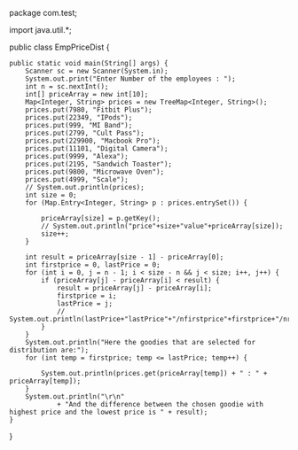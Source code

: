 package com.test;

import java.util.*;

public class EmpPriceDist {

	public static void main(String[] args) {
		Scanner sc = new Scanner(System.in);
		System.out.print("Enter Number of the employees : ");
		int n = sc.nextInt();
		int[] priceArray = new int[10];
		Map<Integer, String> prices = new TreeMap<Integer, String>();
		prices.put(7980, "Fitbit Plus");
		prices.put(22349, "IPods");
		prices.put(999, "MI Band");
		prices.put(2799, "Cult Pass");
		prices.put(229900, "Macbook Pro");
		prices.put(11101, "Digital Camera");
		prices.put(9999, "Alexa");
		prices.put(2195, "Sandwich Toaster");
		prices.put(9800, "Microwave Oven");
		prices.put(4999, "Scale");
		// System.out.println(prices);
		int size = 0;
		for (Map.Entry<Integer, String> p : prices.entrySet()) {

			priceArray[size] = p.getKey();
			// System.out.println("price"+size+"value"+priceArray[size]);
			size++;
		}

		int result = priceArray[size - 1] - priceArray[0];
		int firstprice = 0, lastPrice = 0;
		for (int i = 0, j = n - 1; i < size - n && j < size; i++, j++) {
			if (priceArray[j] - priceArray[i] < result) {
				result = priceArray[j] - priceArray[i];
				firstprice = i;
				lastPrice = j;
				// System.out.println(lastPrice+"lastPrice"+"/nfirstprice"+firstprice+"/nresult"+result);
			}
		}
		System.out.println("Here the goodies that are selected for distribution are:");
		for (int temp = firstprice; temp <= lastPrice; temp++) {

			System.out.println(prices.get(priceArray[temp]) + " : " + priceArray[temp]);
		}
		System.out.println("\r\n"
				+ "And the difference between the chosen goodie with highest price and the lowest price is " + result);
	}
}
